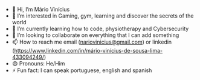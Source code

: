 - 👋 Hi, I’m Mário Vinícius 
- 👀 I’m interested in Gaming, gym, learning and discover the secrets of the world
- 🌱 I’m currently learning how to code, physiotherapy and Cybersecurity
- 💞️ I’m looking to collaborate on everything that I can add something
- 📫 How to reach me email (nariovinicius@gmail.com) or linkedin (https://www.linkedin.com/in/mário-vinícius-de-sousa-lima-433094249/)
- 😄 Pronouns: He/Him
- ⚡ Fun fact: I can speak portuguese, english and spanish

<!---
Fazing-Mario/Fazing-Mario is a ✨ special ✨ repository because its `README.md` (this file) appears on your GitHub profile.
You can click the Preview link to take a look at your changes.
--->
